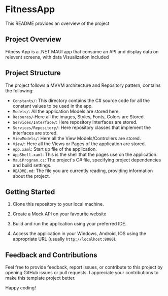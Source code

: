 # FitnessApp
This README provides an overview of the project
## Project Overview
Fitness App is a .NET MAUI app that consume an API and display data on relevent screens, with data Visualization included
## Project Structure
The project follows a MVVM architecture and Repository pattern, contains the following:
- `Constants/`: This directory contains the C# source code for all the constant values to be used in the app.
- `Models/`: All the application Models are stored here.
- `Resoures/`:Here all the images, Styles, Fonts, Colors are Stored.
- `Services/Interface/`: Here repository Interfaces are stored.
- `Services/Repository/`: Here repository classes that implement the interfaces are stored.
- `ViewModels/`: Here all the View Models/Controllers are stored.
- `View/`: Here all the Views or Pages of the application are stored.
- `App.xaml`: Start up file of the application.
- `AppShell.xaml`: This is the shell that the pages use on the application.
- `MauiProgram.cs`: The project's C# file, specifying project dependencies and build settings. 
- `README.md`: The file you are currently reading, providing information about the project.
## Getting Started

1. Clone this repository to your local machine.
2. Create a Mock API on your favourite website

3. Build and run the application using your preferred IDE.

4. Access the application in your Windows, Android, IOS using the appropriate URL (usually `http://localhost:8080`).

## Feedback and Contributions

Feel free to provide feedback, report issues, or contribute to this project by opening GitHub issues or pull requests. I appreciate your contributions to make this template project better.

Happy coding!

